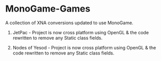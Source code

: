 # MonoGame-Games

A collection of XNA conversions updated to use MonoGame.

1. JetPac - Project is now cross platform using OpenGL & the code rewritten to remove any Static class fields.

2. Nodes of Yesod - Project is now cross platform using OpenGL & the code rewritten to remove any Static class fields.
